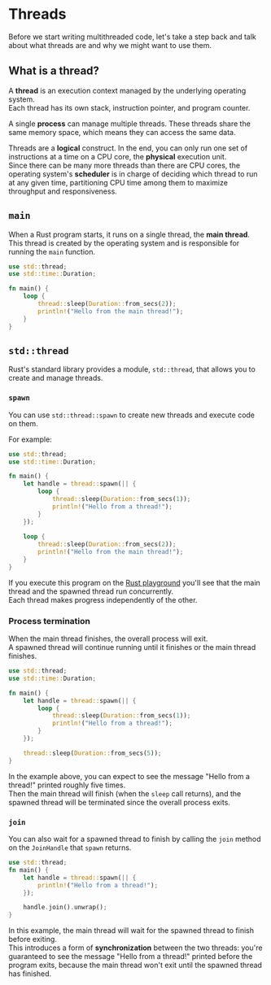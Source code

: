 # Threads

Before we start writing multithreaded code, let's take a step back and talk about what threads are 
and why we might want to use them.

## What is a thread?

A **thread** is an execution context managed by the underlying operating system.  
Each thread has its own stack, instruction pointer, and program counter.

A single **process** can manage multiple threads.
These threads share the same memory space, which means they can access the same data.

Threads are a **logical** construct. In the end, you can only run one set of instructions 
at a time on a CPU core, the **physical** execution unit.  
Since there can be many more threads than there are CPU cores, the operating system's
**scheduler** is in charge of deciding which thread to run at any given time,
partitioning CPU time among them to maximize throughput and responsiveness.

## `main`

When a Rust program starts, it runs on a single thread, the **main thread**.  
This thread is created by the operating system and is responsible for running the `main` 
function.

```rust
use std::thread;
use std::time::Duration;

fn main() {
    loop {
        thread::sleep(Duration::from_secs(2));
        println!("Hello from the main thread!");
    }
}
```

## `std::thread`

Rust's standard library provides a module, `std::thread`, that allows you to create 
and manage threads.  

### `spawn`

You can use `std::thread::spawn` to create new threads and execute code on them.

For example:

```rust
use std::thread;
use std::time::Duration;

fn main() {
    let handle = thread::spawn(|| {
        loop {
            thread::sleep(Duration::from_secs(1));
            println!("Hello from a thread!");
        }
    });
    
    loop {
        thread::sleep(Duration::from_secs(2));
        println!("Hello from the main thread!");
    }
}
```

If you execute this program on the [Rust playground](https://play.rust-lang.org/?version=stable&mode=debug&edition=2021&gist=afedf7062298ca8f5a248bc551062eaa)
you'll see that the main thread and the spawned thread run concurrently.  
Each thread makes progress independently of the other.

### Process termination

When the main thread finishes, the overall process will exit.  
A spawned thread will continue running until it finishes or the main thread finishes.

```rust
use std::thread;
use std::time::Duration;

fn main() {
    let handle = thread::spawn(|| {
        loop {
            thread::sleep(Duration::from_secs(1));
            println!("Hello from a thread!");
        }
    });

    thread::sleep(Duration::from_secs(5));
}
```

In the example above, you can expect to see the message "Hello from a thread!" printed roughly five times.  
Then the main thread will finish (when the `sleep` call returns), and the spawned thread will be terminated
since the overall process exits.

### `join`

You can also wait for a spawned thread to finish by calling the `join` method on the `JoinHandle` that `spawn` returns.

```rust
use std::thread;
fn main() {
    let handle = thread::spawn(|| {
        println!("Hello from a thread!");
    });

    handle.join().unwrap();
}
```

In this example, the main thread will wait for the spawned thread to finish before exiting.  
This introduces a form of **synchronization** between the two threads: you're guaranteed to see the message 
"Hello from a thread!" printed before the program exits, because the main thread won't exit
until the spawned thread has finished.
